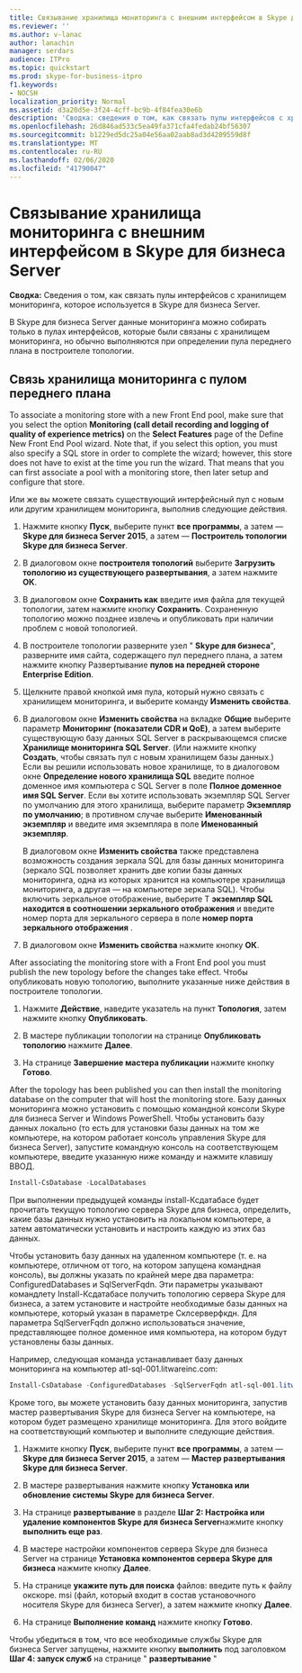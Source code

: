 ```yaml
---
title: Связывание хранилища мониторинга с внешним интерфейсом в Skype для бизнеса Server
ms.reviewer: ''
ms.author: v-lanac
author: lanachin
manager: serdars
audience: ITPro
ms.topic: quickstart
ms.prod: skype-for-business-itpro
f1.keywords:
- NOCSH
localization_priority: Normal
ms.assetid: d3a20d5e-3f24-4cff-bc9b-4f84fea30e6b
description: 'Сводка: сведения о том, как связать пулы интерфейсов с хранилищем мониторинга, которое используется в Skype для бизнеса Server.'
ms.openlocfilehash: 26d846ad533c5ea49fa371cfa4fedab24bf56307
ms.sourcegitcommit: b1229ed5dc25a04e56aa02aab8ad3d4209559d8f
ms.translationtype: MT
ms.contentlocale: ru-RU
ms.lasthandoff: 02/06/2020
ms.locfileid: "41790047"
---
```

# <a name="associate-a-monitoring-store-with-a-front-end-pool-in-skype-for-business-server"></a>Связывание хранилища мониторинга с внешним интерфейсом в Skype для бизнеса Server 
**Сводка:** Сведения о том, как связать пулы интерфейсов с хранилищем мониторинга, которое используется в Skype для бизнеса Server.
  
В Skype для бизнеса Server данные мониторинга можно собирать только в пулах интерфейсов, которые были связаны с хранилищем мониторинга, но обычно выполняются при определении пула переднего плана в построителе топологии.
  
## <a name="associate-a-monitoring-store-with-a-front-end-pool"></a>Связь хранилища мониторинга с пулом переднего плана

  To associate a monitoring store with a new Front End pool, make sure that you select the option **Monitoring (call detail recording and logging of quality of experience metrics)** on the **Select Features** page of the Define New Front End Pool wizard. Note that, if you select this option, you must also specify a SQL store in order to complete the wizard; however, this store does not have to exist at the time you run the wizard. That means that you can first associate a pool with a monitoring store, then later setup and configure that store.
  
Или же вы можете связать существующий интерфейсный пул с новым или другим хранилищем мониторинга, выполнив следующие действия.
  
1. Нажмите кнопку **Пуск**, выберите пункт **все программы**, а затем — **Skype для бизнеса Server 2015**, а затем — **Построитель топологии Skype для бизнеса Server**.
    
2. В диалоговом окне **построителя топологий** выберите **Загрузить топологию из существующего развертывания**, а затем нажмите **ОК**.
    
3. В диалоговом окне **Сохранить как** введите имя файла для текущей топологии, затем нажмите кнопку **Сохранить**. Сохраненную топологию можно позднее извлечь и опубликовать при наличии проблем с новой топологией.
    
4. В построителе топологии разверните узел " **Skype для бизнеса**", разверните имя сайта, содержащего пул переднего плана, а затем нажмите кнопку Развертывание **пулов на передней стороне Enterprise Edition**.
    
5. Щелкните правой кнопкой имя пула, который нужно связать с хранилищем мониторинга, и выберите команду **Изменить свойства**.
    
6. В диалоговом окне **Изменить свойства** на вкладке **Общие** выберите параметр **Мониторинг (показатели CDR и QoE)**, а затем выберите существующую базу данных SQL Server в раскрывающемся списке **Хранилище мониторинга SQL Server**. (Или нажмите кнопку **Создать**, чтобы связать пул с новым хранилищем базы данных.) Если вы решили использовать новое хранилище, то в диалоговом окне **Определение нового хранилища SQL** введите полное доменное имя компьютера с SQL Server в поле **Полное доменное имя SQL Server**. Если вы хотите использовать экземпляр SQL Server по умолчанию для этого хранилища, выберите параметр **Экземпляр по умолчанию**; в противном случае выберите **Именованный экземпляр** и введите имя экземпляра в поле **Именованный экземпляр**.
    
    В диалоговом окне **Изменить свойства** также представлена возможность создания зеркала SQL для базы данных мониторинга (зеркало SQL позволяет хранить две копии базы данных мониторинга, одна из которых хранится на компьютере хранилища мониторинга, а другая — на компьютере зеркала SQL). Чтобы включить зеркальное отображение, выберите T **экземпляр SQL находится в соотношении зеркального отображения** и введите номер порта для зеркального сервера в поле **номер порта зеркального отображения** .
    
7. В диалоговом окне **Изменить свойства** нажмите кнопку **ОК**.
    
After associating the monitoring store with a Front End pool you must publish the new topology before the changes take effect. Чтобы опубликовать новую топологию, выполните указанные ниже действия в построителе топологии.
  
1. Нажмите **Действие**, наведите указатель на пункт **Топология**, затем нажмите кнопку **Опубликовать**.
    
2. В мастере публикации топологии на странице **Опубликовать топологию** нажмите **Далее**.
    
3. На странице **Завершение мастера публикации** нажмите кнопку **Готово**.
    
After the topology has been published you can then install the monitoring database on the computer that will host the monitoring store. Базу данных мониторинга можно установить с помощью командной консоли Skype для бизнеса Server и Windows PowerShell. Чтобы установить базу данных локально (то есть для установки базы данных на том же компьютере, на котором работает консоль управления Skype для бизнеса Server), запустите командную консоль на соответствующем компьютере, введите указанную ниже команду и нажмите клавишу ВВОД.
  
```powershell
Install-CsDatabase -LocalDatabases
```

При выполнении предыдущей команды install-Ксдатабасе будет прочитать текущую топологию сервера Skype для бизнеса, определить, какие базы данных нужно установить на локальном компьютере, а затем автоматически установить и настроить каждую из этих баз данных.
  
Чтобы установить базу данных на удаленном компьютере (т. е. на компьютере, отличном от того, на котором запущена командная консоль), вы должны указать по крайней мере два параметра: ConfiguredDatabases и SqlServerFqdn. Эти параметры указывают командлету Install-Ксдатабасе получить топологию сервера Skype для бизнеса, а затем установите и настройте необходимые базы данных на компьютере, который указан в параметре Склсерверфкдн. Для параметра SqlServerFqdn должно использоваться значение, представляющее полное доменное имя компьютера, на котором будут установлены базы данных.
  
Например, следующая команда устанавливает базу данных мониторинга на компьютер atl-sql-001.litwareinc.com:
  
```powershell
Install-CsDatabase -ConfiguredDatabases -SqlServerFqdn atl-sql-001.litwareinc.com
```

Кроме того, вы можете установить базу данных мониторинга, запустив мастер развертывания Skype для бизнеса Server на компьютере, на котором будет размещено хранилище мониторинга. Для этого войдите на соответствующий компьютер и выполните следующие действия.
  
1. Нажмите кнопку **Пуск**, выберите пункт **все программы**, а затем — **Skype для бизнеса Server 2015**, а затем — **Мастер развертывания Skype для бизнеса Server**.
    
2. В мастере развертывания нажмите кнопку **Установка или обновление системы Skype для бизнеса Server**.
    
3. На странице **развертывание** в разделе **Шаг 2: Настройка или удаление компонентов Skype для бизнеса Server**нажмите кнопку **выполнить еще раз**.
    
4. В мастере настройки компонентов сервера Skype для бизнеса Server на странице **Установка компонентов сервера Skype для бизнеса** нажмите кнопку **Далее**.
    
5. На странице **укажите путь для поиска** файлов: введите путь к файлу окскоре. msi (файл, который входит в состав установочного носителя Skype для бизнеса Server), а затем нажмите кнопку **Далее**.
    
6. На странице **Выполнение команд** нажмите кнопку **Готово**.
    
Чтобы убедиться в том, что все необходимые службы Skype для бизнеса Server запущены, нажмите кнопку **выполнить** под заголовком **Шаг 4: запуск служб** на странице " **развертывание** "
  

